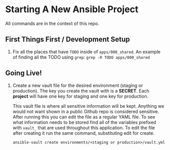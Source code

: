 # Starting A New Ansible Project

All commands are in the context of this repo.

## First Things First / Development Setup

1. Fix all the places that have `TODO` inside of `apps/000_shared`.  An example of finding all the TODO using `grep`: `grep -R TODO apps/000_shared`

## Going Live!

1. Create a new vault file for the desired environment (staging or production).
   The key you create the vault with is a **SECRET**.  Each **project** will have
   one key for staging and one key for production.

   This vault file is where all sensitive information will be kept.  Anything we would
   not want shown in a public Github repo is considered sensitive.
   After running this you can edit the file as a regular YAML file.
   To see what information needs to be stored find all of the variables prefixed with `vault_`
   that are used throughout this application.  To edit the file after creating it
   run the same command, substituting edit for create.

   ```
   ansible-vault create environments/<staging or production>/vault.yml
   ```
